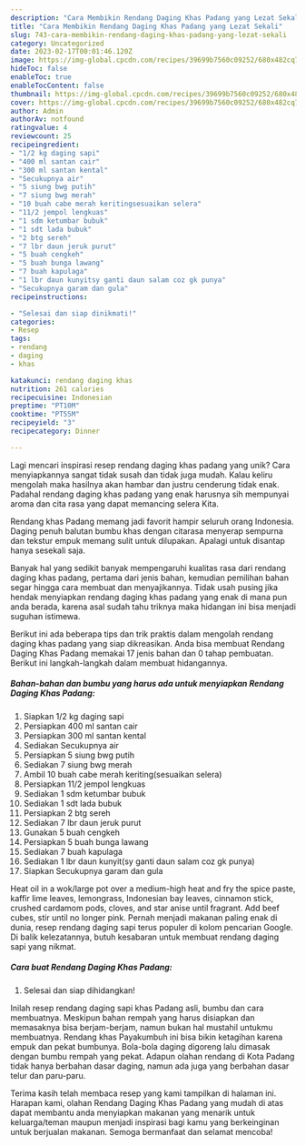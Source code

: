 ```yaml
---
description: "Cara Membikin Rendang Daging Khas Padang yang Lezat Sekali"
title: "Cara Membikin Rendang Daging Khas Padang yang Lezat Sekali"
slug: 743-cara-membikin-rendang-daging-khas-padang-yang-lezat-sekali
category: Uncategorized
date: 2023-02-17T00:01:46.120Z
image: https://img-global.cpcdn.com/recipes/39699b7560c09252/680x482cq70/rendang-daging-khas-padang-foto-resep-utama.jpg
hideToc: false
enableToc: true
enableTocContent: false
thumbnail: https://img-global.cpcdn.com/recipes/39699b7560c09252/680x482cq70/rendang-daging-khas-padang-foto-resep-utama.jpg
cover: https://img-global.cpcdn.com/recipes/39699b7560c09252/680x482cq70/rendang-daging-khas-padang-foto-resep-utama.jpg
author: Admin
authorAv: notfound
ratingvalue: 4
reviewcount: 25
recipeingredient:
- "1/2 kg daging sapi"
- "400 ml santan cair"
- "300 ml santan kental"
- "Secukupnya air"
- "5 siung bwg putih"
- "7 siung bwg merah"
- "10 buah cabe merah keritingsesuaikan selera"
- "11/2 jempol lengkuas"
- "1 sdm ketumbar bubuk"
- "1 sdt lada bubuk"
- "2 btg sereh"
- "7 lbr daun jeruk purut"
- "5 buah cengkeh"
- "5 buah bunga lawang"
- "7 buah kapulaga"
- "1 lbr daun kunyitsy ganti daun salam coz gk punya"
- "Secukupnya garam dan gula"
recipeinstructions:

- "Selesai dan siap dinikmati!"
categories:
- Resep
tags:
- rendang
- daging
- khas

katakunci: rendang daging khas 
nutrition: 261 calories
recipecuisine: Indonesian
preptime: "PT10M"
cooktime: "PT55M"
recipeyield: "3"
recipecategory: Dinner

---
```





Lagi mencari inspirasi resep rendang daging khas padang yang unik? Cara menyiapkannya sangat tidak susah dan tidak juga mudah. Kalau keliru mengolah maka hasilnya akan hambar dan justru cenderung tidak enak. Padahal rendang daging khas padang yang enak harusnya sih mempunyai aroma dan cita rasa yang dapat memancing selera Kita.





Rendang khas Padang memang jadi favorit hampir seluruh orang Indonesia. Daging penuh balutan bumbu khas dengan citarasa menyerap sempurna dan tekstur empuk memang sulit untuk dilupakan. Apalagi untuk disantap hanya sesekali saja.

Banyak hal yang sedikit banyak mempengaruhi kualitas rasa dari rendang daging khas padang, pertama dari jenis bahan, kemudian pemilihan bahan segar hingga cara membuat dan menyajikannya. Tidak usah pusing jika hendak menyiapkan rendang daging khas padang yang enak di mana pun anda berada, karena asal sudah tahu triknya maka hidangan ini bisa menjadi suguhan istimewa.






Berikut ini ada beberapa tips dan trik praktis dalam mengolah rendang daging khas padang yang siap dikreasikan. Anda bisa membuat Rendang Daging Khas Padang memakai 17 jenis bahan dan 0 tahap pembuatan. Berikut ini langkah-langkah dalam membuat hidangannya.

<!--inarticleads1-->

##### Bahan-bahan dan bumbu yang harus ada untuk menyiapkan Rendang Daging Khas Padang:

1. Siapkan 1/2 kg daging sapi
1. Persiapkan 400 ml santan cair
1. Persiapkan 300 ml santan kental
1. Sediakan Secukupnya air
1. Persiapkan 5 siung bwg putih
1. Sediakan 7 siung bwg merah
1. Ambil 10 buah cabe merah keriting(sesuaikan selera)
1. Persiapkan 11/2 jempol lengkuas
1. Sediakan 1 sdm ketumbar bubuk
1. Sediakan 1 sdt lada bubuk
1. Persiapkan 2 btg sereh
1. Sediakan 7 lbr daun jeruk purut
1. Gunakan 5 buah cengkeh
1. Persiapkan 5 buah bunga lawang
1. Sediakan 7 buah kapulaga
1. Sediakan 1 lbr daun kunyit(sy ganti daun salam coz gk punya)
1. Siapkan Secukupnya garam dan gula


Heat oil in a wok/large pot over a medium-high heat and fry the spice paste, kaffir lime leaves, lemongrass, Indonesian bay leaves, cinnamon stick, crushed cardamom pods, cloves, and star anise until fragrant. Add beef cubes, stir until no longer pink. Pernah menjadi makanan paling enak di dunia, resep rendang daging sapi terus populer di kolom pencarian Google. Di balik kelezatannya, butuh kesabaran untuk membuat rendang daging sapi yang nikmat. 

<!--inarticleads2-->

##### Cara buat Rendang Daging Khas Padang:


1. Selesai dan siap dihidangkan!

Inilah resep rendang daging sapi khas Padang asli, bumbu dan cara membuatnya. Meskipun bahan rempah yang harus disiapkan dan memasaknya bisa berjam-berjam, namun bukan hal mustahil untukmu membuatnya. Rendang khas Payakumbuh ini bisa bikin ketagihan karena empuk dan pekat bumbunya. Bola-bola daging digoreng lalu dimasak dengan bumbu rempah yang pekat. Adapun olahan rendang di Kota Padang tidak hanya berbahan dasar daging, namun ada juga yang berbahan dasar telur dan paru-paru. 

Terima kasih telah membaca resep yang kami tampilkan di halaman ini. Harapan kami, olahan Rendang Daging Khas Padang yang mudah di atas dapat membantu anda menyiapkan makanan yang menarik untuk keluarga/teman maupun menjadi inspirasi bagi kamu yang berkeinginan untuk berjualan makanan. Semoga bermanfaat dan selamat mencoba!
